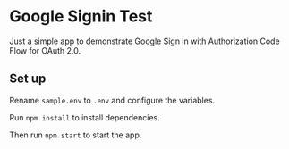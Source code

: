 # Google Signin Test

Just a simple app to demonstrate Google Sign in with Authorization Code Flow for OAuth 2.0.

## Set up

Rename `sample.env` to `.env` and configure the variables.

Run `npm install` to install dependencies.

Then run `npm start` to start the app.